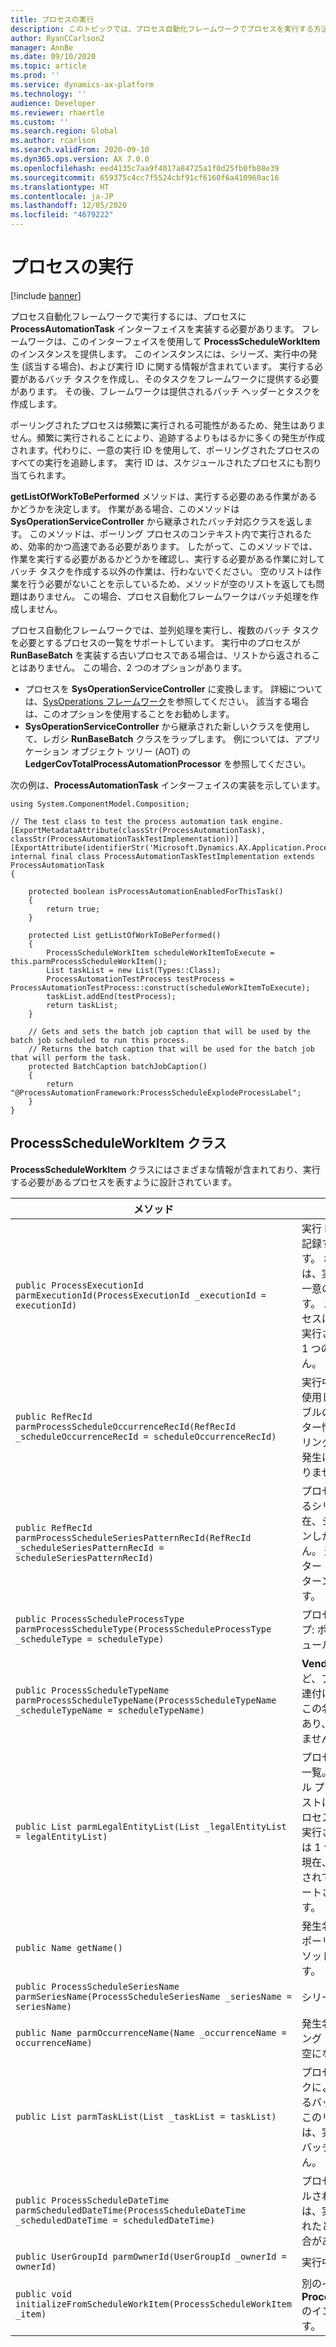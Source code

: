 ```yaml
---
title: プロセスの実行
description: このトピックでは、プロセス自動化フレームワークでプロセスを実行する方法について説明します。
author: RyanCCarlson2
manager: AnnBe
ms.date: 09/10/2020
ms.topic: article
ms.prod: ''
ms.service: dynamics-ax-platform
ms.technology: ''
audience: Developer
ms.reviewer: rhaertle
ms.custom: ''
ms.search.region: Global
ms.author: rcarlson
ms.search.validFrom: 2020-09-10
ms.dyn365.ops.version: AX 7.0.0
ms.openlocfilehash: eed4135c7aa9f4017a84725a1f0d25fb0fb88e39
ms.sourcegitcommit: 659375c4cc7f5524cbf91cf6160f6a410960ac16
ms.translationtype: HT
ms.contentlocale: ja-JP
ms.lasthandoff: 12/05/2020
ms.locfileid: "4679222"
---
```

# <a name="run-processes"></a>プロセスの実行

[!include [banner](../includes/banner.md)]

プロセス自動化フレームワークで実行するには、プロセスに **ProcessAutomationTask** インターフェイスを実装する必要があります。 フレームワークは、このインターフェイスを使用して **ProcessScheduleWorkItem** のインスタンスを提供します。 このインスタンスには、シリーズ、実行中の発生 (該当する場合)、および実行 ID に関する情報が含まれています。 実行する必要があるバッチ タスクを作成し、そのタスクをフレームワークに提供する必要があります。 その後、フレームワークは提供されるバッチ ヘッダーとタスクを作成します。

ポーリングされたプロセスは頻繁に実行される可能性があるため、発生はありません。頻繁に実行されることにより、追跡するよりもはるかに多くの発生が作成されます。代わりに、一意の実行 ID を使用して、ポーリングされたプロセスのすべての実行を追跡します。 実行 ID は、スケジュールされたプロセスにも割り当てられます。

**getListOfWorkToBePerformed** メソッドは、実行する必要のある作業があるかどうかを決定します。 作業がある場合、このメソッドは **SysOperationServiceController** から継承されたバッチ対応クラスを返します。 このメソッドは、ポーリング プロセスのコンテキスト内で実行されるため、効率的かつ高速である必要があります。 したがって、このメソッドでは、作業を実行する必要があるかどうかを確認し、実行する必要がある作業に対してバッチ タスクを作成する以外の作業は、行わないでください。 空のリストは作業を行う必要がないことを示しているため、メソッドが空のリストを返しても問題はありません。 この場合、プロセス自動化フレームワークはバッチ処理を作成しません。

プロセス自動化フレームワークでは、並列処理を実行し、複数のバッチ タスクを必要とするプロセスの一覧をサポートしています。 実行中のプロセスが **RunBaseBatch** を実装する古いプロセスである場合は、リストから返されることはありません。 この場合、2 つのオプションがあります。

- プロセスを **SysOperationServiceController** に変換します。 詳細については、[SysOperations フレームワーク](https://docs.microsoft.com/dynamicsax-2012/developer/sysoperation-framework-overview)を参照してください。 該当する場合は、このオプションを使用することをお勧めします。
- **SysOperationServiceController** から継承された新しいクラスを使用して、レガシ **RunBaseBatch** クラスをラップします。 例については、アプリケーション オブジェクト ツリー (AOT) の **LedgerCovTotalProcessAutomationProcessor** を参照してください。

次の例は、**ProcessAutomationTask** インターフェイスの実装を示しています。

```xpp
using System.ComponentModel.Composition;

// The test class to test the process automation task engine.
[ExportMetadataAttribute(classStr(ProcessAutomationTask), classStr(ProcessAutomationTaskTestImplementation))]
[ExportAttribute(identifierStr('Microsoft.Dynamics.AX.Application.ProcessAutomationTask'))]
internal final class ProcessAutomationTaskTestImplementation extends ProcessAutomationTask
{

    protected boolean isProcessAutomationEnabledForThisTask()
    {
        return true;
    }

    protected List getListOfWorkToBePerformed()
    {
        ProcessScheduleWorkItem scheduleWorkItemToExecute = this.parmProcessScheduleWorkItem();
        List taskList = new List(Types::Class);
        ProcessAutomationTestProcess testProcess = ProcessAutomationTestProcess::construct(scheduleWorkItemToExecute);
        taskList.addEnd(testProcess);
        return taskList;
    }

    // Gets and sets the batch job caption that will be used by the batch job scheduled to run this process.
    // Returns the batch caption that will be used for the batch job that will perform the task.
    protected BatchCaption batchJobCaption()
    {
        return "@ProcessAutomationFramework:ProcessScheduleExplodeProcessLabel";
    }
}
```

## <a name="processscheduleworkitem-class"></a>ProcessScheduleWorkItem クラス

**ProcessScheduleWorkItem** クラスにはさまざまな情報が含まれており、実行する必要があるプロセスを表すように設計されています。

| メソッド | 説明 |
|---|---|
| `public ProcessExecutionId parmExecutionId(ProcessExecutionId _executionId = executionId)` | 実行 ID は、エラーをログに記録するために使用されます。 ポーリング プロセスは、実行されるたびに新しい一意の実行 ID を取得します。 スケジュールされたプロセスは、発生ごとに 1 回だけ実行されるため、各発生には 1 つの実行 ID しかありません。 |
| `public RefRecId parmProcessScheduleOccurrenceRecId(RefRecId _scheduleOccurrenceRecId = scheduleOccurrenceRecId)` | 実行中の発生。 この方法を使用して、パラメーター テーブルの発生に固有のパラメーター情報を参照します。 ポーリングされたプロセスには、発生に対する **RecId** 値はありません。 |
| `public RefRecId parmProcessScheduleSeriesPatternRecId(RefRecId _scheduleSeriesPatternRecId = scheduleSeriesPatternRecId)` | プロセスが関連付けられているシリーズ パターン。 現在、シリーズは 1 つのパターンしか持つことができません。 通常、すべてのパラメーター レコードには、このパターンへの外部キーがあります。 |
| `public ProcessScheduleProcessType parmProcessScheduleType(ProcessScheduleProcessType _scheduleType = scheduleType)` | プロセスのスケジュール タイプ: ポーリングまたはスケジュール済。 |
| `public ProcessScheduleTypeName parmProcessScheduleTypeName(ProcessScheduleTypeName _scheduleTypeName = scheduleTypeName)` | **VendPaymentProposal** など、プロセスとシリーズが関連付けられているタイプ名。 この名前は内部の開発者名であり、ユーザーには表示されません。 |
| `public List parmLegalEntityList(List _legalEntityList = legalEntityList)` | プロセスが実行される法人の一覧。 プロセスがグローバル プロセスの場合、このリストは **null** になります。 プロセスが 1 つの会社に対して実行される場合、この一覧には 1 つの会社が含まれます。 現在、複数の会社はサポートされていませんが、将来サポートされる可能性があります。 |
| `public Name getName()` | 発生名を返します。 タイプをポーリングする場合、このメソッドはシリーズ名を返します。 |
| `public ProcessScheduleSeriesName parmSeriesName(ProcessScheduleSeriesName _seriesName = seriesName)` | シリーズの名前。 |
| `public Name parmOccurrenceName(Name _occurrenceName = occurrenceName)` | 発生名。 プロセスがポーリング プロセスの場合、値は空になります。 |
| `public List parmTaskList(List _taskList = taskList)` | プロセス自動化フレームワークによってバッチに追加されるバッチ タスクのリスト。 このリストが **null** の場合は、実行必要な作業はなく、バッチでは何も作成されません。 |
| `public ProcessScheduleDateTime parmScheduledDateTime(ProcessScheduleDateTime _scheduledDateTime = scheduledDateTime)` | プロセスの実行がスケジュールされている日時。 この日時は、実際にプロセスが実行されたときの日時とは異なる場合があります。 |
| `public UserGroupId parmOwnerId(UserGroupId _ownerId = ownerId)` | 実行中の発生の所有者。 |
| `public void initializeFromScheduleWorkItem(ProcessScheduleWorkItem _item)` | 別のインスタンスから **ProcessScheduleWorkItem** のインスタンスを初期化します。 |
